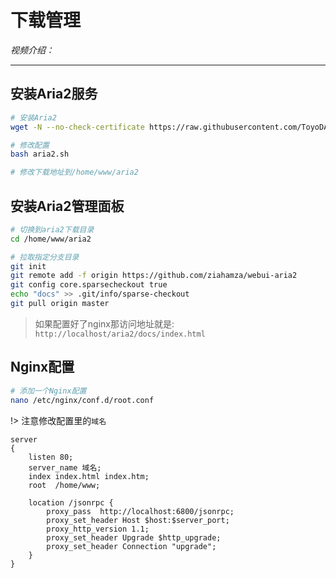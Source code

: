 # 下载管理

*视频介绍：*

---

## 安装Aria2服务
```bash
# 安装Aria2
wget -N --no-check-certificate https://raw.githubusercontent.com/ToyoDAdoubi/doubi/master/aria2.sh && chmod +x aria2.sh && bash aria2.sh

# 修改配置
bash aria2.sh

# 修改下载地址到/home/www/aria2
```
## 安装Aria2管理面板 

```bash
# 切换到aria2下载目录
cd /home/www/aria2

# 拉取指定分支目录
git init
git remote add -f origin https://github.com/ziahamza/webui-aria2
git config core.sparsecheckout true
echo "docs" >> .git/info/sparse-checkout
git pull origin master
```

> 如果配置好了nginx那访问地址就是: `http://localhost/aria2/docs/index.html`

## Nginx配置


```bash
# 添加一个Nginx配置
nano /etc/nginx/conf.d/root.conf
```

!> 注意修改配置里的`域名`
```nginx
server
{
    listen 80;
    server_name 域名;
    index index.html index.htm;
    root  /home/www;
    
    location /jsonrpc {
		proxy_pass  http://localhost:6800/jsonrpc;
		proxy_set_header Host $host:$server_port;
		proxy_http_version 1.1;
		proxy_set_header Upgrade $http_upgrade;
		proxy_set_header Connection "upgrade";
	}
}
```
